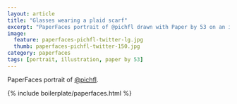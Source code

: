 ```yaml
---
layout: article
title: "Glasses wearing a plaid scarf"
excerpt: "PaperFaces portrait of @pichfl drawn with Paper by 53 on an iPad."
image: 
  feature: paperfaces-pichfl-twitter-lg.jpg
  thumb: paperfaces-pichfl-twitter-150.jpg
category: paperfaces
tags: [portrait, illustration, paper by 53]
---
```


PaperFaces portrait of [@pichfl](http://twitter.com/pichfl).

{% include boilerplate/paperfaces.html %}